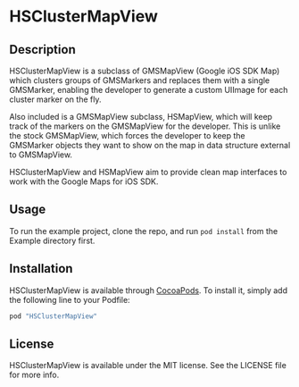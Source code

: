 # HSClusterMapView

## Description

HSClusterMapView is a subclass of GMSMapView (Google iOS SDK Map) which clusters groups of GMSMarkers and replaces them with a single GMSMarker, enabling the developer to generate a custom UIImage for each cluster marker on the fly. 

Also included is a GMSMapView subclass, HSMapView, which will keep track of the markers on the GMSMapView for the developer. This is unlike the stock GMSMapView, which forces the developer to keep the GMSMarker objects they want to show on the map in data structure external to GMSMapView.

HSClusterMapView and HSMapView aim to provide clean map interfaces to work with the Google Maps for iOS SDK.

## Usage

To run the example project, clone the repo, and run `pod install` from the Example directory first.

## Installation

HSClusterMapView is available through [CocoaPods](http://cocoapods.org). To install
it, simply add the following line to your Podfile:

```ruby
pod "HSClusterMapView"
```

## License

HSClusterMapView is available under the MIT license. See the LICENSE file for more info.
